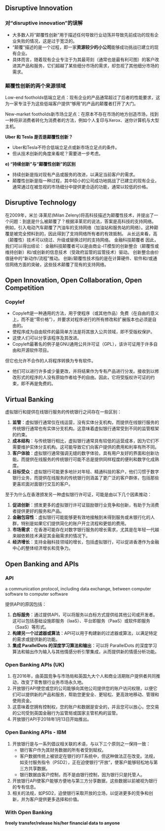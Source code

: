 ## Disruptive Innovation

### **对“disruptive innovation”的误解**

- 大多数人将“颠覆性创新”用于描述任何导致行业动荡并导致先前成功的现有企业失败的情况，这是过于宽泛的。
- “颠覆”描述的是一个过程，即一家**资源较少的小公司**能够成功挑战已建立的现有企业。
- 具体而言，随着现有企业专注于为其最苛刻（通常也是最有利可图）的客户改进其产品和服务，它们超越了某些细分市场的需求，却忽视了其他细分市场的需求。



### **颠覆性创新的两个来源领域**

Low-end footholds低端立足点：现有企业的产品通常超过了后者的性能要求，这为一家专注于为这些低端客户提供“够用”的产品的颠覆者打开了大门。

New-market footholds新市场立足点：在原本不存在市场的地方创造市场，找到一种将非消费者转化为消费者的方法，例如个人复印与Xerox、迷你计算机与大型主机。

**Uber 和 Tesla 是否是颠覆性创新？**

- Uber和Tesla不符合低端立足点或新市场立足点的条件。
- 但从技术创新的角度来看呢？需要进一步考虑。

**e) “持续创新”与“颠覆性创新”的区别**

- 持续创新是指对现有产品或服务的改进，以满足当前客户的需求。
- 颠覆性创新是指一种过程，其中较小的公司成功地挑战了已建立的现有企业，通常通过在被忽视的市场细分中提供更合适的功能，通常以较低的价格。

## Disruptive Technology

在2009年，米兰·泽莱尼(Milan Zeleny)将高科技描述为颠覆性技术，并提出了一个问题：到底是什么被颠覆了？根据泽莱尼的说法，答案是高科技的支持网络。 例如，引入电动汽车颠覆了汽油车的支持网络（加油站和服务站的网络）。这种颠覆是被完全预料到的，因此得到了支持网络所有者的有效抵制。 从长远来看，高（颠覆性）技术可以绕过、升级或替换过时的支持网络。 金融科技颠覆者 因此，我们可以得出结论： 金融科技颠覆者可以是由商业-IT模型的创新整合（颠覆性或维持创新）和/或创新的信息技术（受政府监管的监管技术）驱动。 创新整合由价值链中的“新动作/流程”推动。 创新/颠覆性技术指的是在计算硬件、软件和/或通信网络方面的突破，这些技术颠覆了现有的支持网络。

## Open Innovation, Open Collaboration, Open Competition

### Copylef

- Copyleft是一种通用的方法，用于使程序（或其他作品）免费（在自由的意义上，而不是“零价格”），并要求对程序进行的所有修改和扩展版本也必须是自由的。
- 使程序成为自由软件的最简单方法是将其放入公共领域，即不受版权保护。
- 这使人们可以分享该程序及其改进。
- Copyleft最著名的例子是GNU通用公共许可证（GPL），该许可证用于许多自由和开源软件项目。

但它也允许不合作的人将程序转换为专有软件。

- 他们可以进行许多或少量更改，并将结果作为专有产品进行分发。接收到以修改形式的程序的人没有原始作者给予的自由。因此，它将受版权许可证的约束，即不再是免费的。

## Virtual Banking

虚拟银行和提供在线银行服务的传统银行之间存在一些区别：

1. **监管**：虚拟银行通常仅在线运营，没有实体分支机构，而提供在线银行服务的传统银行通常也有实体分支机构。这意味着虚拟银行通常受到不同的监管框架的约束。
2. **成本结构**：与传统银行相比，虚拟银行通常具有较低的运营成本，因为它们不需要维护实体分支机构。这可能导致它们向客户提供的费用和利率有所不同。
3. **客户体验**：虚拟银行通常强调无缝的数字体验，具有用户友好的界面和创新功能。而提供在线服务的传统银行可能不总是提供同样程度的便利和数字化成熟度。
4. **目标受众**：虚拟银行可能更多地针对年轻、精通科技的客户，他们习惯于数字银行业务，而提供在线服务的传统银行则涵盖了更广泛的客户群体，包括那些更喜欢面对面银行交互的客户。

至于为什么在香港颁发另一种虚拟银行许可证，可能是由以下几个因素推动：

1. **促进创新**：颁发更多的虚拟银行许可证鼓励银行业竞争和创新，有助于为消费者提供更好的服务和产品。
2. **金融包容性**：虚拟银行可能能够更有效地接触到未得到服务或未银行化的人群，特别是如果它们提供简化的账户开立流程和更低的费用。
3. **市场需求**：在香港可能存在对数字银行服务的增长需求，尤其是在年轻一代越来越依赖技术满足其金融需求的情况下。
4. **经济增长**：支持金融科技领域的增长，包括虚拟银行，可以促进香港作为金融中心的整体经济增长和竞争力。

## Open Banking and APIs

### API

 a communication protocol, including data exchange, between computer software to computer software

提供API的原因包括：

1. **白标服务**：通过提供API，可以将服务以白标方式提供给其他公司或开发者。这可以包括基础设施即服务（IaaS）、平台即服务（PaaS）或软件即服务（SaaS）等形式。
2. **构建另一个过滤器或算法**：API可以用于构建新的过滤器或算法，以满足特定的需求或提供新的功能。
3. **集成 ParallelDots 的深度学习算法和输出**：可以将 ParallelDots 的深度学习算法和输出作为输入与其他情感分析引擎集成，从而提供新的情感分析功能。

### Open Banking APIs (UK)

1. 在2016年，由英国竞争与市场局和英国九大个人和商业活期账户提供者共同推动，改变了零售银行业务市场永久地。
2. 开放银行API使您或您的公司能够向其他公司提供您的账户访问权限，以便它们可以提供新的产品和服务，帮助您更安全、更轻松、更高效地移动、管理和使用资金。
3. 这意味着您拥有控制权，您的账户和数据是安全的，并且您可以放心，您交易的公司受到英国金融行为监管局或国家主管机构的监管。
4. 开放银行API于2018年1月13日开始推出。







### Open Banking APIs - IBM

1. 开放银行是与一系列倡议相关联的术语，与以下三个原则之一保持一致：
   - 银行客户作为其财务数据的所有者受到赋权。
   - 客户数据传统上被锁定在银行的IT系统中，但这种做法正在改变。法规，如支付服务指令（PSD2），正在迫使银行“开放”，使客户能够轻松地与第三方共享数据。
   - 银行数据由客户控制，而不是由银行控制，因为银行只是托管人。
2. 开放银行API使客户能够方便地与第三方分享数据，这些数据以前被视为银行的专有信息。
3. 相关的法规，如PSD2，迫使银行采取开放的立场，以促进更多的竞争和创新，并为客户提供更多选择和价值。

### With Open Banking

 **freely** **transfer/release his/her financial data to anyone**


